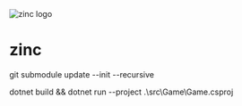 <picture>
  <source media="(prefers-color-scheme: dark)" srcset="src/Engine/logos/logo_github_white.png">
  <img alt="zinc logo" src="src/Engine/logos/logo_github_black.png">
</picture>

# zinc

git submodule update --init --recursive

dotnet build && dotnet run --project .\src\Game\Game.csproj